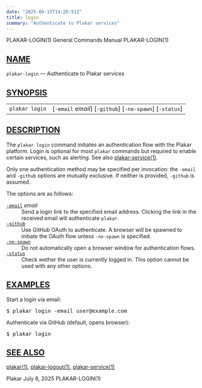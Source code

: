```yaml
---
date: "2025-09-15T14:20:51Z"
title: login
summary: "Authenticate to Plakar services"
---
```

<div class="head" role="doc-pageheader" aria-label="Manual header
  line"><span class="head-ltitle">PLAKAR-LOGIN(1)</span>
  <span class="head-vol">General Commands Manual</span>
  <span class="head-rtitle">PLAKAR-LOGIN(1)</span></div>
<main class="manual-text">
<section class="Sh">
<h2 class="Sh" id="NAME"><a class="permalink" href="#NAME">NAME</a></h2>
<p class="Pp"><code class="Nm">plakar-login</code> &#x2014;
    <span class="Nd" role="doc-subtitle">Authenticate to Plakar
  services</span></p>
</section>
<section class="Sh">
<h2 class="Sh" id="SYNOPSIS"><a class="permalink" href="#SYNOPSIS">SYNOPSIS</a></h2>
<table class="Nm">
  <tr>
    <td><code class="Nm">plakar login</code></td>
    <td>[<code class="Fl">-email</code> <var class="Ar">email</var>]
      [<code class="Fl">-github</code>] [<code class="Fl">-no-spawn</code>]
      [<code class="Fl">-status</code>]</td>
  </tr>
</table>
</section>
<section class="Sh">
<h2 class="Sh" id="DESCRIPTION"><a class="permalink" href="#DESCRIPTION">DESCRIPTION</a></h2>
<p class="Pp">The <code class="Nm">plakar login</code> command initiates an
    authentication flow with the Plakar platform. Login is optional for most
    <code class="Nm">plakar</code> commands but required to enable certain
    services, such as alerting. See also
    <a class="Xr" href="../plakar-service/" aria-label="plakar-service, section
    1">plakar-service(1)</a>.</p>
<p class="Pp">Only one authentication method may be specified per invocation:
    the <code class="Fl">-email</code> and <code class="Fl">-github</code>
    options are mutually exclusive. If neither is provided,
    <code class="Fl">-github</code> is assumed.</p>
<p class="Pp">The options are as follows:</p>
<dl class="Bl-tag">
  <dt id="email"><a class="permalink" href="#email"><code class="Fl">-email</code></a>
    <var class="Ar">email</var></dt>
  <dd>Send a login link to the specified email address. Clicking the link in the
      received email will authenticate <code class="Nm">plakar</code>.</dd>
  <dt id="github"><a class="permalink" href="#github"><code class="Fl">-github</code></a></dt>
  <dd>Use GitHub OAuth to authenticate. A browser will be spawned to initiate
      the OAuth flow unless <code class="Fl">-no-spawn</code> is specified.</dd>
  <dt id="no-spawn"><a class="permalink" href="#no-spawn"><code class="Fl">-no-spawn</code></a></dt>
  <dd>Do not automatically open a browser window for authentication flows.</dd>
  <dt id="status"><a class="permalink" href="#status"><code class="Fl">-status</code></a></dt>
  <dd>Check wether the user is currently logged in. This option cannot be used
      with any other options.</dd>
</dl>
</section>
<section class="Sh">
<h2 class="Sh" id="EXAMPLES"><a class="permalink" href="#EXAMPLES">EXAMPLES</a></h2>
<p class="Pp">Start a login via email:</p>
<div class="Bd Pp Bd-indent Li">
<pre>$ plakar login -email user@example.com</pre>
</div>
<p class="Pp">Authenticate via GitHub (default, opens browser):</p>
<div class="Bd Pp Bd-indent Li">
<pre>$ plakar login</pre>
</div>
</section>
<section class="Sh">
<h2 class="Sh" id="SEE_ALSO"><a class="permalink" href="#SEE_ALSO">SEE
  ALSO</a></h2>
<p class="Pp"><a class="Xr" href="../plakar/" aria-label="plakar, section
    1">plakar(1)</a>,
    <a class="Xr" href="../plakar-logout/" aria-label="plakar-logout, section
    1">plakar-logout(1)</a>,
    <a class="Xr" href="../plakar-service/" aria-label="plakar-service, section
    1">plakar-service(1)</a></p>
</section>
</main>
<div class="foot" role="doc-pagefooter" aria-label="Manual footer
  line"><span class="foot-left">Plakar</span> <span class="foot-date">July 8,
  2025</span> <span class="foot-right">PLAKAR-LOGIN(1)</span></div>
